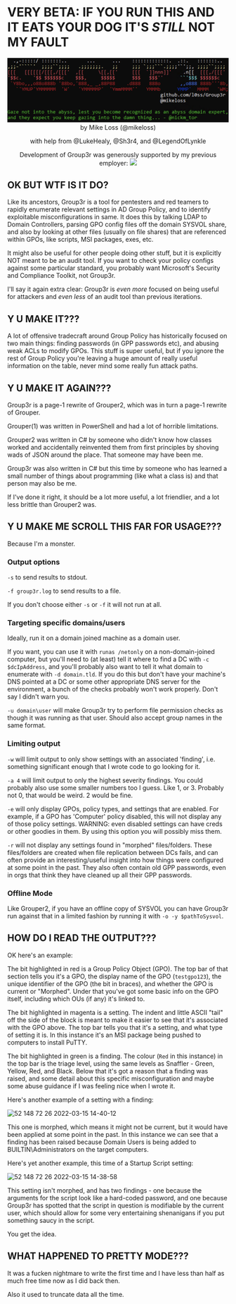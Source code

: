 # VERY BETA: IF YOU RUN THIS AND IT EATS YOUR DOG IT'S *STILL* NOT MY FAULT

<div align="center">
<img src="./Group3r-Banner.png" alt="Group3r Banner">
by Mike Loss (@mikeloss)

with help from @LukeHealy, @Sh3r4, and @LegendOfLynkle

Development of Group3r was generously supported by my previous employer:
  <img src="https://user-images.githubusercontent.com/24580473/124420224-bd3fbf00-dd91-11eb-9ac6-936e6992bd38.png" data-canonical-src="https://user-images.githubusercontent.com/24580473/124420224-bd3fbf00-dd91-11eb-9ac6-936e6992bd38.png" width="300"/>
</div>

## OK BUT WTF IS IT DO?

Like its ancestors, Group3r is a tool for pentesters and red teamers to rapidly enumerate relevant settings in AD Group Policy, and to identify exploitable misconfigurations in same. It does this by talking LDAP to Domain Controllers, parsing GPO config files off the domain SYSVOL share, and also by looking at other files (usually on file shares) that are referenced within GPOs, like scripts, MSI packages, exes, etc.

It might also be useful for other people doing other stuff, but it is explicitly NOT meant to be an audit tool. If you want to check your policy configs against some particular standard, you probably want Microsoft's Security and Compliance Toolkit, not Group3r.

I'll say it again extra clear: Group3r is *even more* focused on being useful for attackers and *even less* of an audit tool than previous iterations.

## Y U MAKE IT???

A lot of offensive tradecraft around Group Policy has historically focused on two main things: finding passwords (in GPP passwords etc), and abusing weak ACLs to modify GPOs. This stuff is super useful, but if you ignore the rest of Group Policy you're leaving a huge amount of really useful information on the table, never mind some really fun attack paths.

## Y U MAKE IT AGAIN???

Group3r is a page-1 rewrite of Grouper2, which was in turn a page-1 rewrite of Grouper. 

Grouper(1) was written in PowerShell and had a lot of horrible limitations.

Grouper2 was written in C# by someone who didn't know how classes worked and accidentally reinvented them from first principles by shoving wads of JSON around the place. That someone may have been me.

Group3r was also written in C# but this time by someone who has learned a small number of things about programming (like what a class is) and that person may also be me.

If I've done it right, it should be a lot more useful, a lot friendlier, and a lot less brittle than Grouper2 was.

## Y U MAKE ME SCROLL THIS FAR FOR USAGE???

Because I'm a monster.

### Output options
`-s` to send results to stdout.

`-f group3r.log` to send results to a file.

If you don't choose either `-s` or `-f` it will not run at all.

### Targeting specific domains/users

Ideally, run it on a domain joined machine as a domain user.

If you want, you can use it with `runas /netonly` on a non-domain-joined computer, but you'll need to (at least) tell it where to find a DC with `-c $dcIpAddress`, and you'll probably also want to tell it what domain to enumerate with `-d domain.tld`. If you do this but don't have your machine's DNS pointed at a DC or some other appropriate DNS server for the environment, a bunch of the checks probably won't work properly. Don't say I didn't warn you.

`-u domain\user` will make Group3r try to perform file permission checks as though it was running as that user. Should also accept group names in the same format.

### Limiting output

`-w` will limit output to only show settings with an associated 'finding', i.e. something significant enough that I wrote code to go looking for it.

`-a 4` will limit output to only the highest severity findings. You could probably also use some smaller numbers too I guess. Like 1, or 3. Probably not 0, that would be weird. 2 would be fine.

`-e` will only display GPOs, policy types, and settings that are enabled. For example, if a GPO has 'Computer' policy disabled, this will not display any of those policy settings. WARNING: even disabled settings can have creds or other goodies in them. By using this option you will possibly miss them.

`-r` will not display any settings found in "morphed" files/folders. These files/folders are created when file replication between DCs fails, and can often provide an interesting/useful insight into how things were configured at some point in the past. They also often contain old GPP passwords, even in orgs that think they have cleaned up all their GPP passwords.

### Offline Mode

Like Grouper2, if you have an offline copy of SYSVOL you can have Group3r run against that in a limited fashion by running it with `-o -y $pathToSysvol`.

## HOW DO I READ THE OUTPUT???

OK here's an example:

The bit highlighted in red is a Group Policy Object (GPO). The top bar of that section tells you it's a GPO, the display name of the GPO (`testgpo123`), the unique identifier of the GPO (the bit in braces), and whether the GPO is current or "Morphed". Under that you've got some basic info on the GPO itself, including which OUs (if any) it's linked to.

The bit highlighted in magenta is a setting. The indent and little ASCII "tail" off the side of the block is meant to make it easier to see that it's associated with the GPO above. The top bar tells you that it's a setting, and what type of setting it is. In this instance it's an MSI package being pushed to computers to install PuTTY.

The bit highlighted in green is a finding. The colour (`Red` in this instance) in the top bar is the triage level, using the same levels as Snaffler - Green, Yellow, Red, and Black. Below that it's got a reason that a finding was raised, and some detail about this specific misconfiguration and maybe some abuse guidance if I was feeling nice when I wrote it.

Here's another example of a setting with a finding:

![52 148 72 26 2022-03-15 14-40-12](https://user-images.githubusercontent.com/24580473/158322505-03333e3f-d674-4cc9-9a85-3f1899a7ddf1.png)

This one is morphed, which means it might not be current, but it would have been applied at some point in the past. In this instance we can see that a finding has been raised because Domain Users is being added to BUILTIN\Administrators on the target computers.

Here's yet another example, this time of a Startup Script setting:

![52 148 72 26 2022-03-15 14-38-58](https://user-images.githubusercontent.com/24580473/158322662-3d4c426c-81ed-4387-af2e-3ef3ad6259ea.png)

This setting isn't morphed, and has two findings - one because the arguments for the script look like a hard-coded password, and one because Group3r has spotted that the script in question is modifiable by the current user, which should allow for some very entertaining shenanigans if you put something saucy in the script.

You get the idea.

## WHAT HAPPENED TO PRETTY MODE???

It was a fucken nightmare to write the first time and I have less than half as much free time now as I did back then.

Also it used to truncate data all the time.
